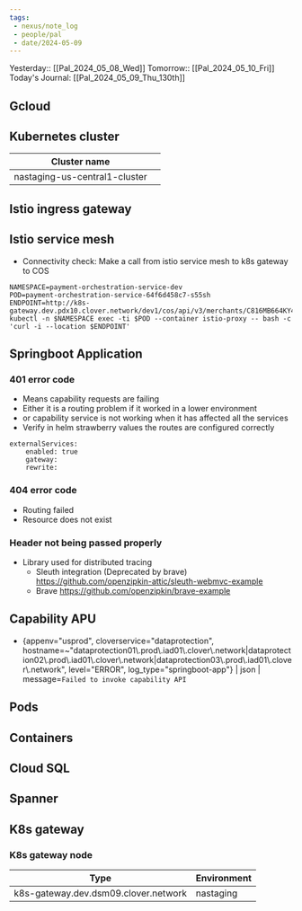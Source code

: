 ```yaml
---
tags:
 - nexus/note_log
 - people/pal
 - date/2024-05-09
---
```

Yesterday:: [[Pal_2024_05_08_Wed]] 
Tomorrow:: [[Pal_2024_05_10_Fri]]  
Today's Journal: [[Pal_2024_05_09_Thu_130th]] 


## Gcloud 

## Kubernetes cluster 

| Cluster name                  |     |
| ----------------------------- | --- |
| nastaging-us-central1-cluster |     |


## Istio ingress gateway 

## Istio service mesh 
- Connectivity check: Make a call from istio service mesh to k8s gateway to COS 
```
NAMESPACE=payment-orchestration-service-dev
POD=payment-orchestration-service-64f6d458c7-s55sh
ENDPOINT=http://k8s-gateway.dev.pdx10.clover.network/dev1/cos/api/v3/merchants/C816MB664KY41/orders/Y83Z6FM55YS96/refunds
kubectl -n $NAMESPACE exec -ti $POD --container istio-proxy -- bash -c 'curl -i --location $ENDPOINT'
```

## Springboot Application 



### 401 error code 
- Means capability requests are failing 
- Either it is a routing problem if it worked in a lower environment 
- or capability service is not working when it has affected all the services 
- Verify in helm strawberry values the routes are configured correctly
```
externalServices:
    enabled: true
    gateway: 
    rewrite:
```

### 404 error code 
- Routing failed 
- Resource does not exist

### Header not being passed properly 
- Library used for distributed tracing 
	- Sleuth integration (Deprecated by brave) https://github.com/openzipkin-attic/sleuth-webmvc-example 
	- Brave https://github.com/openzipkin/brave-example 

## Capability APU 
- {appenv="usprod", cloverservice="dataprotection", hostname=~"dataprotection01\\.prod\\.iad01\\.clover\\.network|dataprotection02\\.prod\\.iad01\\.clover\\.network|dataprotection03\\.prod\\.iad01\\.clover\\.network", level="ERROR", log_type="springboot-app"} | json | message=`Failed to invoke capability API`

## Pods 

## Containers 

## Cloud SQL 

## Spanner 

## K8s gateway 

### K8s gateway node 

| Type                                 | Environment |
| ------------------------------------ | ----------- |
| k8s-gateway.dev.dsm09.clover.network | nastaging   |




